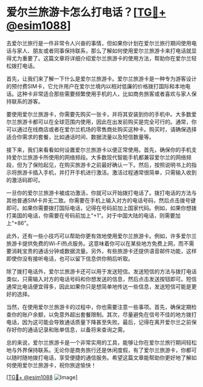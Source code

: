 # 爱尔兰旅游卡怎么打电话？[[TG💪+ @esim1088](https://t.me/s/esim1088)]

去爱尔兰旅行是一件非常令人兴奋的事情，但如果你计划在爱尔兰旅行期间使用电话与家人、朋友或者同事保持联系，那么了解如何使用爱尔兰旅游卡来打电话就显得尤为重要了。这篇文章将详细介绍爱尔兰旅游卡的使用方法，帮助你在爱尔兰轻松拨打电话。

首先，让我们来了解一下什么是爱尔兰旅游卡。爱尔兰旅游卡是一种专为游客设计的预付费SIM卡，它允许用户在爱尔兰境内以相对低廉的价格拨打国际和本地电话。这种卡非常适合那些需要频繁使用手机的人，比如商务旅客或者喜欢与家人保持联系的游客。

要使用爱尔兰旅游卡，你需要先购买一张卡，并将其安装到你的手机中。大多数爱尔兰旅游卡都可以在全球范围内使用，因此在出发前购买是完全可行的。通常，你可以通过在线商店或者在爱尔兰机场的零售商处购买这种卡。购买时，请确保选择适合你需求的套餐，比如通话时间、数据流量以及短信数量等。

接下来，我们来看看如何设置爱尔兰旅游卡以便正常使用。首先，确保你的手机支持爱尔兰旅游卡所使用的网络频段。大多数现代智能手机都兼容爱尔兰的网络频段，但为了保险起见，在购买旅游卡之前最好确认一下。然后，按照说明书上的指示将旅游卡插入手机，并打开手机进行激活。激活过程通常很简单，只需输入收到的激活码即可。

一旦你的爱尔兰旅游卡被成功激活，你就可以开始拨打电话了。拨打电话的方法与其他普通SIM卡并无二致。你需要在手机上输入对方的电话号码，然后点击拨号键即可。如果你需要拨打国际电话，记得在号码前加上国家代码。例如，如果你想拨打美国的电话，你需要在号码前加上“+1”。对于中国大陆的电话，则需要加上“+86”。

此外，还有一些小技巧可以帮助你更有效地使用爱尔兰旅游卡。例如，许多爱尔兰旅游卡提供免费的Wi-Fi热点服务。这意味着你可以在某些地方免费上网，而不需要消耗宝贵的通话分钟或数据流量。另外，有些旅游卡还提供语音邮件功能，这样即使你没有接听电话，也可以留下信息供你稍后听取。

除了拨打电话外，爱尔兰旅游卡还可以用于发送短信。发送短信的方法与拨打电话类似，只需输入对方的电话号码和你想发送的信息，然后点击发送按钮即可。短信通常比电话便宜得多，因此如果你只是想简单地传达一些信息，发送短信可能是更好的选择。

当然，在使用爱尔兰旅游卡的过程中，你也需要注意一些事项。首先，确保定期检查你的账户余额，以免意外超出套餐限制。其次，尽量避免在信号不佳的地方拨打电话，因为这可能会导致通话质量下降甚至失败。最后，记得在离开爱尔兰之前保存好你的通话记录和账单信息，以备将来查询之需。

总的来说，爱尔兰旅游卡是一个非常实用的工具，能够让你在爱尔兰旅行期间轻松地与外界保持联系。无论你是商务旅行还是休闲度假，有了爱尔兰旅游卡，你都可以随时随地拨打电话，享受便捷的通信服务。希望这篇文章能帮助你更好地了解如何使用爱尔兰旅游卡，祝你旅途愉快！

[[TG💪+ @esim1088](https://t.me/s/esim1088) ![Image](https://i.postimg.cc/4NQfJmqS/Snipaste-2025-05-13-00-14-12.png)]